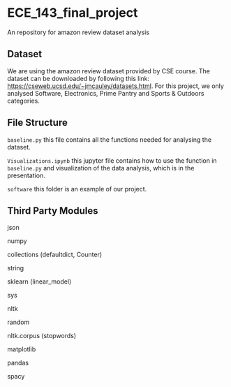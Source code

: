 # ECE_143_final_project
An repository for amazon review dataset analysis

## Dataset
We are using the amazon review dataset provided by CSE course. The dataset can be downloaded by following this link: https://cseweb.ucsd.edu/~jmcauley/datasets.html. For this project, we only analysed Software, Electronics, Prime Pantry and Sports & Outdoors categories. 

## File Structure
```baseline.py``` this file contains all the functions needed for analysing the dataset.

```Visualizations.ipynb``` this jupyter file contains how to use the function in ```baseline.py``` and visualization of the data analysis, which is in the presentation.

```software``` this folder is an example of our project.

## Third Party Modules
json

numpy

collections (defaultdict, Counter)

string

sklearn (linear_model)

sys

nltk

random

nltk.corpus (stopwords)

matplotlib

pandas

spacy
